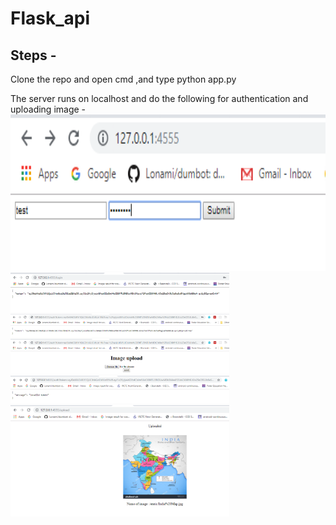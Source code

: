 # Flask_api  
## Steps -  
Clone the repo and open cmd ,and type python app.py
  
  The server runs on localhost and do the following for authentication and uploading image -   
  <img src="images/1st.PNG" width="750" height = "250" title="hover text">  
  <img src="images/2.PNG" width="350" title="hover text">  
  <img src="images/3.PNG" width="350" title="hover text">  
  <img src="images/4.PNG" width="350" title="hover text">  
  <img src="images/5.PNG" width="350" title="hover text">  
  <img src="images/6.PNG" width="350" title="hover text">  
  
